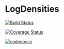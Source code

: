 # LogDensities

[![Build Status](https://travis-ci.org/chriselrod/LogDensities.jl.svg?branch=master)](https://travis-ci.org/chriselrod/LogDensities.jl)

[![Coverage Status](https://coveralls.io/repos/chriselrod/LogDensities.jl/badge.svg?branch=master&service=github)](https://coveralls.io/github/chriselrod/LogDensities.jl?branch=master)

[![codecov.io](http://codecov.io/github/chriselrod/LogDensities.jl/coverage.svg?branch=master)](http://codecov.io/github/chriselrod/LogDensities.jl?branch=master)
